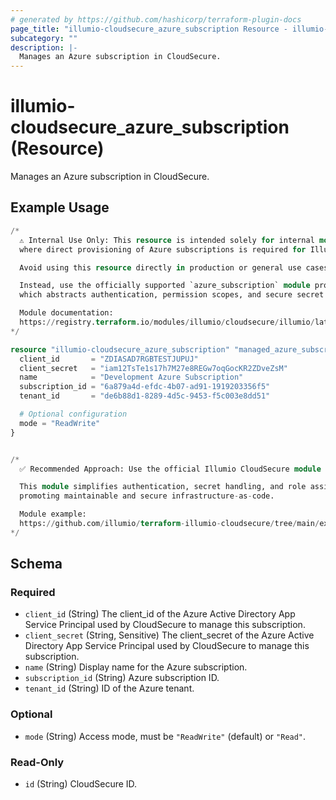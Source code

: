 ```yaml
---
# generated by https://github.com/hashicorp/terraform-plugin-docs
page_title: "illumio-cloudsecure_azure_subscription Resource - illumio-cloudsecure"
subcategory: ""
description: |-
  Manages an Azure subscription in CloudSecure.
---
```


# illumio-cloudsecure_azure_subscription (Resource)

Manages an Azure subscription in CloudSecure.

## Example Usage

```terraform
/*
  ⚠️ Internal Use Only: This resource is intended solely for internal module development,
  where direct provisioning of Azure subscriptions is required for Illumio CloudSecure integration.

  Avoid using this resource directly in production or general use cases.

  Instead, use the officially supported `azure_subscription` module provided by Illumio,
  which abstracts authentication, permission scopes, and secure secret management.

  Module documentation:
  https://registry.terraform.io/modules/illumio/cloudsecure/illumio/latest/submodules/azure_subscription
*/

resource "illumio-cloudsecure_azure_subscription" "managed_azure_subscription" {
  client_id       = "ZDIASAD7RGBTESTJUPUJ"
  client_secret   = "iam12TsTe1s17h7M27e8REGw7oqGocKR2ZDveZsM"
  name            = "Development Azure Subscription"
  subscription_id = "6a879a4d-efdc-4b07-ad91-1919203356f5"
  tenant_id       = "de6b88d1-8289-4d5c-9453-f5c003e8dd51"

  # Optional configuration
  mode = "ReadWrite"
}


/*
  ✅ Recommended Approach: Use the official Illumio CloudSecure module to onboard Azure subscriptions with Illumio CloudSecure.

  This module simplifies authentication, secret handling, and role assignment,
  promoting maintainable and secure infrastructure-as-code.

  Module example:
  https://github.com/illumio/terraform-illumio-cloudsecure/tree/main/examples/azure_subscription
*/
```

<!-- schema generated by tfplugindocs -->
## Schema

### Required

- `client_id` (String) The client_id of the Azure Active Directory App Service Principal used by CloudSecure to manage this subscription.
- `client_secret` (String, Sensitive) The client_secret of the Azure Active Directory App Service Principal used by CloudSecure to manage this subscription.
- `name` (String) Display name for the Azure subscription.
- `subscription_id` (String) Azure subscription ID.
- `tenant_id` (String) ID of the Azure tenant.

### Optional

- `mode` (String) Access mode, must be `"ReadWrite"` (default) or `"Read"`.

### Read-Only

- `id` (String) CloudSecure ID.

